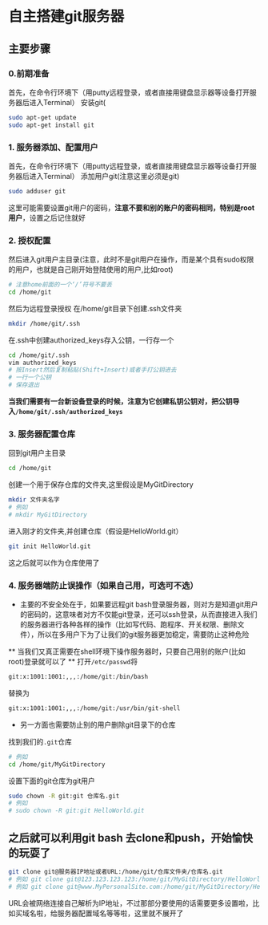 # 自主搭建git服务器

## 主要步骤

### 0.前期准备
首先，在命令行环境下（用putty远程登录，或者直接用键盘显示器等设备打开服务器后进入Terminal）
安装git(
```bash
sudo apt-get update
sudo apt-get install git
```

### 1. 服务器添加、配置用户
首先，在命令行环境下（用putty远程登录，或者直接用键盘显示器等设备打开服务器后进入Terminal）
添加用户git(注意这里必须是git)
```bash
sudo adduser git
```
这里可能需要设置git用户的密码，**注意不要和别的账户的密码相同，特别是root用户**，设置之后记住就好
### 2. 授权配置
然后进入git用户主目录(注意，此时不是git用户在操作，而是某个具有sudo权限的用户，也就是自己刚开始登陆使用的用户,比如root)
```bash
# 注意home前面的一个‘/’符号不要丢
cd /home/git
```

然后为远程登录授权
在/home/git目录下创建.ssh文件夹
```bash
mkdir /home/git/.ssh
```
在.ssh中创建authorized_keys存入公钥，一行存一个
```bash
cd /home/git/.ssh
vim authorized_keys
# 按Insert然后复制粘贴(Shift+Insert)或者手打公钥进去
# 一行一个公钥
# 保存退出
```
**当我们需要有一台新设备登录的时候，注意为它创建私钥公钥对，把公钥导入```/home/git/.ssh/authorized_keys```**
### 3. 服务器配置仓库
回到git用户主目录
```bash
cd /home/git
```
创建一个用于保存仓库的文件夹,这里假设是MyGitDirectory
```bash
mkdir 文件夹名字
# 例如
# mkdir MyGitDirectory
```
进入刚才的文件夹,并创建仓库（假设是HelloWorld.git）
```bash
git init HelloWorld.git
```
这之后就可以作为仓库使用了
### 4. 服务器端防止误操作（如果自己用，可选可不选）
* 主要的不安全处在于，如果要远程git bash登录服务器，则对方是知道git用户的密码的，这意味者对方不仅能git登录，还可以ssh登录，从而直接进入我们的服务器进行各种各样的操作（比如写代码、跑程序、开关权限、删除文件），所以在多用户下为了让我们的git服务器更加稳定，需要防止这种危险

** 当我们又真正需要在shell环境下操作服务器时，只要自己用别的账户(比如root)登录就可以了  **
打开```/etc/passwd```将
```bash
git:x:1001:1001:,,,:/home/git:/bin/bash
```
替换为
```bash
git:x:1001:1001:,,,:/home/git:/usr/bin/git-shell
```

* 另一方面也需要防止别的用户删除git目录下的仓库

找到我们的```.git```仓库
```bash
# 例如
cd /home/git/MyGitDirectory
```
设置下面的git仓库为git用户
```bash
sudo chown -R git:git 仓库名.git
# 例如
# sudo chown -R git:git HelloWorld.git
```
## 之后就可以利用git bash 去clone和push，开始愉快的玩耍了
```bash
git clone git@服务器IP地址或者URL:/home/git/仓库文件夹/仓库名.git
# 例如 git clone git@123.123.123.123:/home/git/MyGitDirectory/HelloWorld.git
# 例如 git clone git@www.MyPersonalSite.com:/home/git/MyGitDirectory/HelloWorld.git
```
URL会被网络连接自己解析为IP地址，不过那部分要使用的话需要更多设置啦，比如买域名啦，给服务器配置域名等等啦，这里就不展开了
